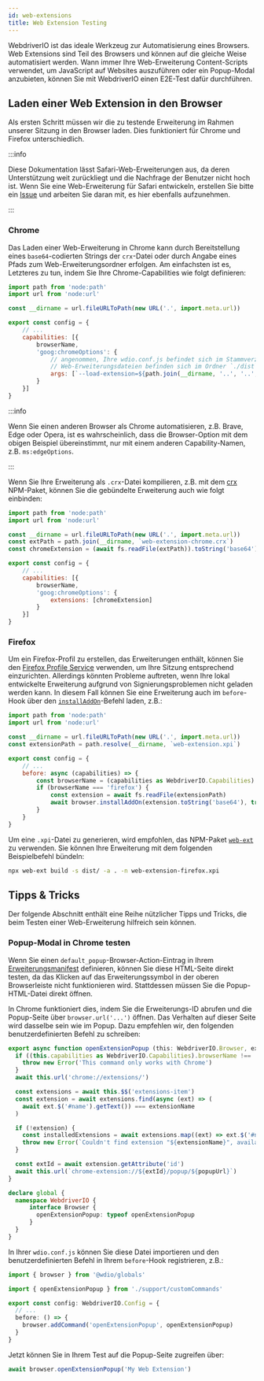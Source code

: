 ```yaml
---
id: web-extensions
title: Web Extension Testing
---
```


WebdriverIO ist das ideale Werkzeug zur Automatisierung eines Browsers. Web Extensions sind Teil des Browsers und können auf die gleiche Weise automatisiert werden. Wann immer Ihre Web-Erweiterung Content-Scripts verwendet, um JavaScript auf Websites auszuführen oder ein Popup-Modal anzubieten, können Sie mit WebdriverIO einen E2E-Test dafür durchführen.

## Laden einer Web Extension in den Browser

Als ersten Schritt müssen wir die zu testende Erweiterung im Rahmen unserer Sitzung in den Browser laden. Dies funktioniert für Chrome und Firefox unterschiedlich.

:::info

Diese Dokumentation lässt Safari-Web-Erweiterungen aus, da deren Unterstützung weit zurückliegt und die Nachfrage der Benutzer nicht hoch ist. Wenn Sie eine Web-Erweiterung für Safari entwickeln, erstellen Sie bitte ein [Issue](https://github.com/webdriverio/webdriverio/issues/new?assignees=&labels=Docs+%F0%9F%93%96%2CNeeds+Triaging+%E2%8F%B3&template=documentation.yml&title=%5B%F0%9F%93%96+Docs%5D%3A+%3Ctitle%3E) und arbeiten Sie daran mit, es hier ebenfalls aufzunehmen.

:::

### Chrome

Das Laden einer Web-Erweiterung in Chrome kann durch Bereitstellung eines `base64`-codierten Strings der `crx`-Datei oder durch Angabe eines Pfads zum Web-Erweiterungsordner erfolgen. Am einfachsten ist es, Letzteres zu tun, indem Sie Ihre Chrome-Capabilities wie folgt definieren:

```js wdio.conf.js
import path from 'node:path'
import url from 'node:url'

const __dirname = url.fileURLToPath(new URL('.', import.meta.url))

export const config = {
    // ...
    capabilities: [{
        browserName,
        'goog:chromeOptions': {
            // angenommen, Ihre wdio.conf.js befindet sich im Stammverzeichnis und Ihre kompilierten
            // Web-Erweiterungsdateien befinden sich im Ordner `./dist`
            args: [`--load-extension=${path.join(__dirname, '..', '..', 'dist')}`]
        }
    }]
}
```

:::info

Wenn Sie einen anderen Browser als Chrome automatisieren, z.B. Brave, Edge oder Opera, ist es wahrscheinlich, dass die Browser-Option mit dem obigen Beispiel übereinstimmt, nur mit einem anderen Capability-Namen, z.B. `ms:edgeOptions`.

:::

Wenn Sie Ihre Erweiterung als `.crx`-Datei kompilieren, z.B. mit dem [crx](https://www.npmjs.com/package/crx) NPM-Paket, können Sie die gebündelte Erweiterung auch wie folgt einbinden:

```js wdio.conf.js
import path from 'node:path'
import url from 'node:url'

const __dirname = url.fileURLToPath(new URL('.', import.meta.url))
const extPath = path.join(__dirname, `web-extension-chrome.crx`)
const chromeExtension = (await fs.readFile(extPath)).toString('base64')

export const config = {
    // ...
    capabilities: [{
        browserName,
        'goog:chromeOptions': {
            extensions: [chromeExtension]
        }
    }]
}
```

### Firefox

Um ein Firefox-Profil zu erstellen, das Erweiterungen enthält, können Sie den [Firefox Profile Service](/docs/firefox-profile-service) verwenden, um Ihre Sitzung entsprechend einzurichten. Allerdings könnten Probleme auftreten, wenn Ihre lokal entwickelte Erweiterung aufgrund von Signierungsproblemen nicht geladen werden kann. In diesem Fall können Sie eine Erweiterung auch im `before`-Hook über den [`installAddOn`](/docs/api/gecko#installaddon)-Befehl laden, z.B.:

```js wdio.conf.js
import path from 'node:path'
import url from 'node:url'

const __dirname = url.fileURLToPath(new URL('.', import.meta.url))
const extensionPath = path.resolve(__dirname, `web-extension.xpi`)

export const config = {
    // ...
    before: async (capabilities) => {
        const browserName = (capabilities as WebdriverIO.Capabilities).browserName
        if (browserName === 'firefox') {
            const extension = await fs.readFile(extensionPath)
            await browser.installAddOn(extension.toString('base64'), true)
        }
    }
}
```

Um eine `.xpi`-Datei zu generieren, wird empfohlen, das NPM-Paket [`web-ext`](https://www.npmjs.com/package/web-ext) zu verwenden. Sie können Ihre Erweiterung mit dem folgenden Beispielbefehl bündeln:

```sh
npx web-ext build -s dist/ -a . -n web-extension-firefox.xpi
```

## Tipps & Tricks

Der folgende Abschnitt enthält eine Reihe nützlicher Tipps und Tricks, die beim Testen einer Web-Erweiterung hilfreich sein können.

### Popup-Modal in Chrome testen

Wenn Sie einen `default_popup`-Browser-Action-Eintrag in Ihrem [Erweiterungsmanifest](https://developer.mozilla.org/en-US/docs/Mozilla/Add-ons/WebExtensions/manifest.json/browser_action) definieren, können Sie diese HTML-Seite direkt testen, da das Klicken auf das Erweiterungssymbol in der oberen Browserleiste nicht funktionieren wird. Stattdessen müssen Sie die Popup-HTML-Datei direkt öffnen.

In Chrome funktioniert dies, indem Sie die Erweiterungs-ID abrufen und die Popup-Seite über `browser.url('...')` öffnen. Das Verhalten auf dieser Seite wird dasselbe sein wie im Popup. Dazu empfehlen wir, den folgenden benutzerdefinierten Befehl zu schreiben:

```ts customCommand.ts
export async function openExtensionPopup (this: WebdriverIO.Browser, extensionName: string, popupUrl = 'index.html') {
  if ((this.capabilities as WebdriverIO.Capabilities).browserName !== 'chrome') {
    throw new Error('This command only works with Chrome')
  }
  await this.url('chrome://extensions/')

  const extensions = await this.$$('extensions-item')
  const extension = await extensions.find(async (ext) => (
    await ext.$('#name').getText()) === extensionName
  )

  if (!extension) {
    const installedExtensions = await extensions.map((ext) => ext.$('#name').getText())
    throw new Error(`Couldn't find extension "${extensionName}", available installed extensions are "${installedExtensions.join('", "')}"`)
  }

  const extId = await extension.getAttribute('id')
  await this.url(`chrome-extension://${extId}/popup/${popupUrl}`)
}

declare global {
  namespace WebdriverIO {
      interface Browser {
        openExtensionPopup: typeof openExtensionPopup
      }
  }
}
```

In Ihrer `wdio.conf.js` können Sie diese Datei importieren und den benutzerdefinierten Befehl in Ihrem `before`-Hook registrieren, z.B.:

```ts wdio.conf.ts
import { browser } from '@wdio/globals'

import { openExtensionPopup } from './support/customCommands'

export const config: WebdriverIO.Config = {
  // ...
  before: () => {
    browser.addCommand('openExtensionPopup', openExtensionPopup)
  }
}
```

Jetzt können Sie in Ihrem Test auf die Popup-Seite zugreifen über:

```ts
await browser.openExtensionPopup('My Web Extension')
```
